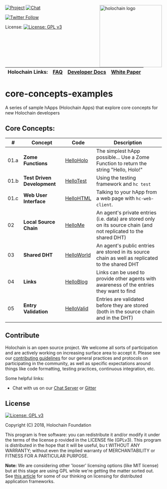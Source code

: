 <a href="http://holochain.org"><img align="right" width="200" src="https://github.com/holochain/org/blob/master/logo/holochain_logo.png?raw=true" alt="holochain logo" /></a>

[![Project](https://img.shields.io/badge/project-holochain-blue.svg?style=flat-square)](http://holochain.org/)
[![Chat](https://img.shields.io/badge/chat-chat%2eholochain%2enet-blue.svg?style=flat-square)](https://chat.holochain.org)

[![Twitter Follow](https://img.shields.io/twitter/follow/holochain.svg?style=social&label=Follow)](https://twitter.com/holochain)

License: [![License: GPL v3](https://img.shields.io/badge/License-GPL%20v3-blue.svg)](http://www.gnu.org/licenses/gpl-3.0)

<br/>

| Holochain Links: | [FAQ](https://developer.holochain.org/guide/latest/faq.html) | [Developer Docs](https://developer.holochain.org) | [White Paper](https://github.com/holochain/holochain-proto/blob/whitepaper/holochain.pdf) |
|---|---|---|---|

# core-concepts-examples
A series of sample hApps (Holochain Apps) that explore core concepts for new Holochain developers

## Core Concepts:
| **\#** | **Concept** | **Code** | **Description** |
|---|---|---|---|
| 01.a | **Zome Functions** | [HelloHolo](https://github.com/holochain/core-concepts-examples/HelloHolo) | The simplest hApp possible... Use a Zome Function to return the string "Hello, Holo!" |
| 01.b | **Test Driven Development** | [HelloTest](https://github.com/holochain/core-concepts-examples/HelloTest) | Using the testing framework and `hc test` |
| 01.c | **Web User Interface** | [HelloHTML](https://github.com/holochain/core-concepts-examples/HelloHTML) | Talking to your hApp from a web page with `hc-web-client`. |
| 02 | **Local Source Chain** | [HelloMe](https://github.com/holochain/core-concepts-examples/HelloMe) | An agent's private entries (i.e. data) are stored only on its source chain (and not replicated to the shared DHT) |
| 03 | **Shared DHT** | [HelloWorld](https://github.com/holochain/core-concepts-examples/HelloWorld) |  An agent's public entries are stored in its source chain as well as replicated to the shared DHT |
| 04 | **Links** | [HelloBlog](https://github.com/holochain/core-concepts-examples/HelloBlog) | Links can be used to provide other agents with awareness of the entries they want to find |
| 05 | **Entry Validation** | [HelloValid](https://github.com/holochain/core-concepts-examples/HelloValid) | Entries are validated before they are stored (both in the source chain and in the DHT) |

## Contribute
Holochain is an open source project.  We welcome all sorts of participation and are actively working on increasing surface area to accept it.  Please see our [contributing guidelines](/CONTRIBUTING.md) for our general practices and protocols on participating in the community, as well as specific expectations around things like code formatting, testing practices, continuous integration, etc.

Some helpful links:

* Chat with us on our [Chat Server](https://chat.holochain.org) or [Gitter](https://gitter.im/metacurrency/holochain)

## License
[![License: GPL v3](https://img.shields.io/badge/License-GPL%20v3-blue.svg)](http://www.gnu.org/licenses/gpl-3.0)

Copyright (C) 2018, Holochain Foundation

This program is free software: you can redistribute it and/or modify it under the terms of the license p
rovided in the LICENSE file (GPLv3).  This program is distributed in the hope that it will be useful, bu
t WITHOUT ANY WARRANTY; without even the implied warranty of MERCHANTABILITY or FITNESS FOR A PARTICULAR
 PURPOSE.

**Note:** We are considering other 'looser' licensing options (like MIT license) but at this stage are using GPL while we're getting the matter sorted out.  See [this article](https://medium.com/holochain/licensing-needs-for-truly-p2p-software-a3e0fa42be6c) for some of our thinking on licensing for distributed application frameworks.
